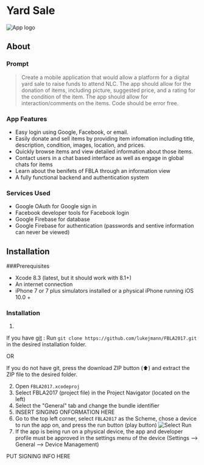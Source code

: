 # Yard Sale

![App logo](https://raw.githubusercontent.com/lukejmann/FBLA2017/master/FBLA2017/Assets.xcassets/AppIcon.appiconset/AppIcon-60%403x.png?token=AbCv2DDxx9EAtd3663E-V4BUqiYtXN33ks5ZFgjFwA%3D%3D)


## About

### Prompt
> Create a mobile application that would allow a platform for a digital yard sale to raise funds to attend NLC. The app should allow for the donation of items, including picture, suggested price, and a rating for the condition of the item. The app should allow for interaction/comments on the items. Code should be error free.

### App Features
* Easy login using Google, Facebook, or email.
* Easily donate and sell items by providing item infomation including title, description,  condition, images, location, and prices. 
* Quickly browse items and view detailed information about those items. 
* Contact users in a chat based interface as well as engage in global chats for items
* Learn about the benifets of FBLA through an information view
* A fully functional backend and authentication system

### Services Used
* Google OAuth for Google sign in
* Facebook developer tools for Facebook login
* Google Firebase for database
* Google Firebase for authentication (passwords and sentive information can never be viewed)


## Installation
###Prerequisites
* Xcode 8.3 (latest, but it should work with 8.1+)
* An internet connection
* iPhone 7 or 7 plus simulators installed or a physical iPhone running iOS 10.0 +

### Installation
1. 
 If you have [git](https://git-scm.com) : 
 Run  `git clone https://github.com/lukejmann/FBLA2017.git` in the desired installation folder.
 
 OR
 
 If you do not have git, 
  press the download ZIP button (⬆️) and extract the ZIP file to the desired folder.

2. Open `FBLA2017.xcodeproj`
3.  Select FBLA2017 (project file) in the Project Navigator (located on the left)
4. Select the "General" tab and change the bundle identifier 
5. INSERT SINGING ONFORMATION  HERE
6. Go to the top left corner, select `FBLA2017` as the Scheme, chose a device to run the app on,  and press the run button (play button)
![Select Run](https://raw.githubusercontent.com/lukejmann/FBLA2017/master/Photoshop/Screen%20Shot%202017-05-05%20at%203.38.44%20PM.png?token=AbCv2OqGRvK5g61ksLJqtKeGRn_UMglVks5ZFhERwA%3D%3D)
7.  If the app is being run on a physical device, the app and developer profile must be approved in the settings menu of the device (Settings –> General –> Device Management)


PUT SIGNING INFO HERE


